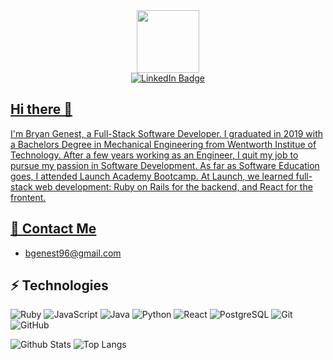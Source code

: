 <div id="header" align="center">
  <img src="https://media.giphy.com/media/M9gbBd9nbDrOTu1Mqx/giphy.gif" width="100"/>
  
<div id="badges">
  <a href="https://www.linkedin.com/in/bryan-genest/">
    <img src="https://img.shields.io/badge/LinkedIn-blue?style=for-the-badge&logo=linkedin&logoColor=white" alt="LinkedIn Badge"/>
</div>


  
<div align = "left">
<h2> Hi there 👋 </h2>
<p> I'm Bryan Genest, a Full-Stack Software Developer. I graduated in 2019 with a Bachelors Degree in Mechanical Engineering from Wentworth Institue of Technology. After a few years working as an Engineer, I quit my job to pursue my passion in Software Development. As far as Software Education goes, I attended Launch Academy Bootcamp. At Launch, we learned full-stack web development: Ruby on Rails for the backend, and React for the frontent. </p>
  
## 📱 Contact Me
- bgenest96@gmail.com

## ⚡ Technologies

![Ruby](https://img.shields.io/badge/-Ruby-black?style=flat-square&logo=Ruby)
![JavaScript](https://img.shields.io/badge/-JavaScript-black?style=flat-square&logo=javascript)
![Java](https://img.shields.io/badge/java-black?style=flat-square&logo=java)
![Python](https://img.shields.io/badge/-Python-black?style=flat-square&logo=Python)
![React](https://img.shields.io/badge/-React-black?style=flat-square&logo=react)
![PostgreSQL](https://img.shields.io/badge/-PostgreSQL-black?style=flat-square&logo=postgresql)
![Git](https://img.shields.io/badge/-Git-black?style=flat-square&logo=git)
![GitHub](https://img.shields.io/badge/-GitHub-181717?style=flat-square&logo=github)  
  
  
![Github Stats](https://github-readme-stats.vercel.app/api?username=bgenest&count_private=true&show_icons=true&include_all_commits=true)
![Top Langs](https://github-readme-stats.vercel.app/api/top-langs/?username=bgenest&hide=TeX&layout=compact)
